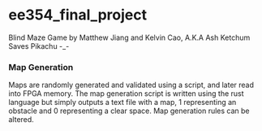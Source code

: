 # ee354_final_project

Blind Maze Game by Matthew Jiang and Kelvin Cao, A.K.A Ash Ketchum Saves Pikachu -_-

### Map Generation

Maps are randomly generated and validated using a script, and later read into FPGA memory. The map generation script is written using the rust language but simply outputs a text file with a map, 1 representing an obstacle and 0 representing a clear space. Map generation rules can be altered.
